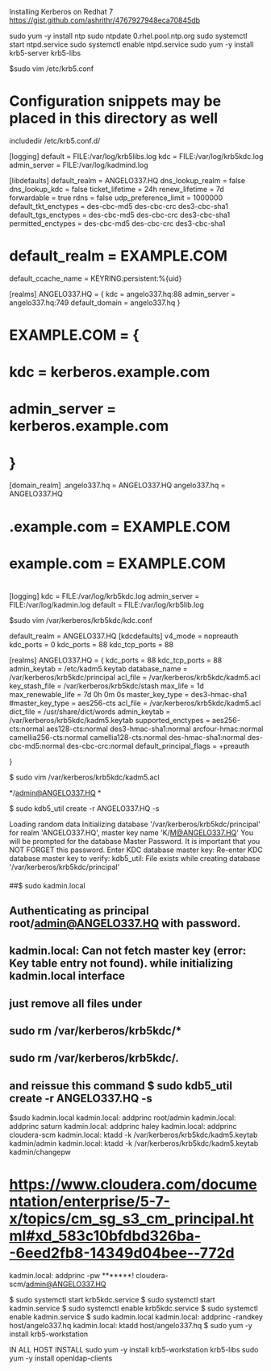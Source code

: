 Installing Kerberos on Redhat 7
https://gist.github.com/ashrithr/4767927948eca70845db

sudo yum -y install ntp
sudo ntpdate 0.rhel.pool.ntp.org
sudo systemctl start  ntpd.service
sudo systemctl enable ntpd.service
sudo yum -y install krb5-server krb5-libs

$sudo vim /etc/krb5.conf

# Configuration snippets may be placed in this directory as well
includedir /etc/krb5.conf.d/

[logging]
 default = FILE:/var/log/krb5libs.log
 kdc = FILE:/var/log/krb5kdc.log
 admin_server = FILE:/var/log/kadmind.log

[libdefaults]
 default_realm = ANGELO337.HQ
 dns_lookup_realm = false
 dns_lookup_kdc = false
 ticket_lifetime = 24h
 renew_lifetime = 7d
 forwardable = true
 rdns = false
 udp_preference_limit = 1000000
 default_tkt_enctypes = des-cbc-md5 des-cbc-crc des3-cbc-sha1
 default_tgs_enctypes = des-cbc-md5 des-cbc-crc des3-cbc-sha1
 permitted_enctypes = des-cbc-md5 des-cbc-crc des3-cbc-sha1
# default_realm = EXAMPLE.COM
 default_ccache_name = KEYRING:persistent:%{uid}

[realms]
    ANGELO337.HQ = {
        kdc = angelo337.hq:88
        admin_server = angelo337.hq:749
        default_domain = angelo337.hq
    }
# EXAMPLE.COM = {
#  kdc = kerberos.example.com
#  admin_server = kerberos.example.com
# }

[domain_realm]
     .angelo337.hq = ANGELO337.HQ
     angelo337.hq = ANGELO337.HQ
# .example.com = EXAMPLE.COM
# example.com = EXAMPLE.COM
#
[logging]
    kdc = FILE:/var/log/krb5kdc.log
    admin_server = FILE:/var/log/kadmin.log
    default = FILE:/var/log/krb5lib.log
    
    


$sudo vim /var/kerberos/krb5kdc/kdc.conf

default_realm = ANGELO337.HQ
[kdcdefaults]
 v4_mode = nopreauth
 kdc_ports = 0
 kdc_ports = 88
 kdc_tcp_ports = 88

[realms]
 ANGELO337.HQ = {
  kdc_ports = 88
  kdc_tcp_ports = 88
   admin_keytab = /etc/kadm5.keytab
  database_name = /var/kerberos/krb5kdc/principal
  acl_file = /var/kerberos/krb5kdc/kadm5.acl
  key_stash_file = /var/kerberos/krb5kdc/stash
  max_life = 1d
  max_renewable_life = 7d 0h 0m 0s
  master_key_type = des3-hmac-sha1
  #master_key_type = aes256-cts
  acl_file = /var/kerberos/krb5kdc/kadm5.acl
  dict_file = /usr/share/dict/words
  admin_keytab = /var/kerberos/krb5kdc/kadm5.keytab
  supported_enctypes = aes256-cts:normal aes128-cts:normal des3-hmac-sha1:normal arcfour-hmac:normal camellia256-cts:normal camellia128-cts:normal des-hmac-sha1:normal des-cbc-md5:normal des-cbc-crc:normal
  default_principal_flags = +preauth

 }



$ sudo vim /var/kerberos/krb5kdc/kadm5.acl

*/admin@ANGELO337.HQ	*

$ sudo kdb5_util create -r ANGELO337.HQ -s

Loading random data
Initializing database '/var/kerberos/krb5kdc/principal' for realm 'ANGELO337.HQ',
master key name 'K/M@ANGELO337.HQ'
You will be prompted for the database Master Password.
It is important that you NOT FORGET this password.
Enter KDC database master key: 
Re-enter KDC database master key to verify: 
kdb5_util: File exists while creating database '/var/kerberos/krb5kdc/principal'


####
##$ sudo kadmin.local
## Authenticating as principal root/admin@ANGELO337.HQ with password.
## kadmin.local: Can not fetch master key (error: Key table entry not found). while initializing kadmin.local interface
## 
##  just remove all files under 
##  sudo rm /var/kerberos/krb5kdc/*
##  sudo rm /var/kerberos/krb5kdc/*.*
##
## and reissue this command $ sudo kdb5_util create -r ANGELO337.HQ -s

$sudo kadmin.local
kadmin.local:  addprinc root/admin
kadmin.local: addprinc saturn
kadmin.local:  addprinc haley
kadmin.local:  addprinc cloudera-scm
kadmin.local:  ktadd -k /var/kerberos/krb5kdc/kadm5.keytab kadmin/admin
kadmin.local:  ktadd -k /var/kerberos/krb5kdc/kadm5.keytab kadmin/changepw
# https://www.cloudera.com/documentation/enterprise/5-7-x/topics/cm_sg_s3_cm_principal.html#xd_583c10bfdbd326ba--6eed2fb8-14349d04bee--772d
kadmin.local:   addprinc -pw *******! cloudera-scm/admin@ANGELO337.HQ



$ sudo systemctl start krb5kdc.service
$ sudo systemctl start kadmin.service
$ sudo systemctl enable krb5kdc.service
$ sudo systemctl enable kadmin.service
$ sudo kadmin.local
kadmin.local:  addprinc -randkey host/angelo337.hq
kadmin.local:  ktadd host/angelo337.hq
$ sudo yum -y install krb5-workstation

IN ALL HOST INSTALL
sudo yum -y install krb5-workstation krb5-libs
sudo yum -y install openldap-clients
